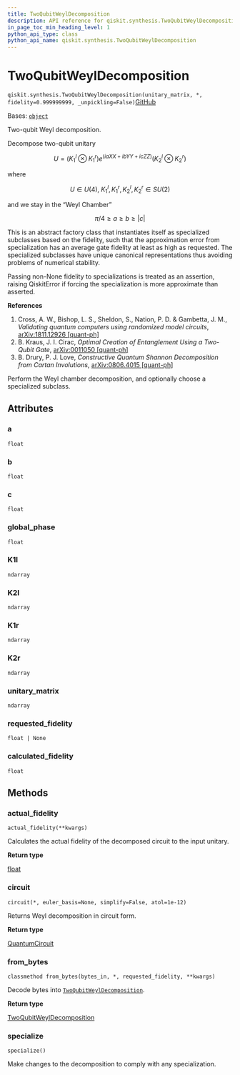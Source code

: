 ```yaml
---
title: TwoQubitWeylDecomposition
description: API reference for qiskit.synthesis.TwoQubitWeylDecomposition
in_page_toc_min_heading_level: 1
python_api_type: class
python_api_name: qiskit.synthesis.TwoQubitWeylDecomposition
---
```


# TwoQubitWeylDecomposition

<span id="qiskit.synthesis.TwoQubitWeylDecomposition" />

`qiskit.synthesis.TwoQubitWeylDecomposition(unitary_matrix, *, fidelity=0.999999999, _unpickling=False)`[GitHub](https://github.com/qiskit/qiskit/tree/stable/1.0/qiskit/synthesis/two_qubit/two_qubit_decompose.py "view source code")

Bases: [`object`](https://docs.python.org/3/library/functions.html#object "(in Python v3.12)")

Two-qubit Weyl decomposition.

Decompose two-qubit unitary

$$
U = ({K_1}^l \otimes {K_1}^r) e^{(i a XX + i b YY + i c ZZ)} ({K_2}^l \otimes {K_2}^r)
$$

where

$$
U \in U(4),~
{K_1}^l, {K_1}^r, {K_2}^l, {K_2}^r \in SU(2)
$$

and we stay in the “Weyl Chamber”

$$
\pi /4 \geq a \geq b \geq |c|
$$

This is an abstract factory class that instantiates itself as specialized subclasses based on the fidelity, such that the approximation error from specialization has an average gate fidelity at least as high as requested. The specialized subclasses have unique canonical representations thus avoiding problems of numerical stability.

Passing non-None fidelity to specializations is treated as an assertion, raising QiskitError if forcing the specialization is more approximate than asserted.

**References**

1.  Cross, A. W., Bishop, L. S., Sheldon, S., Nation, P. D. & Gambetta, J. M., *Validating quantum computers using randomized model circuits*, [arXiv:1811.12926 \[quant-ph\]](https://arxiv.org/abs/1811.12926)
2.  B. Kraus, J. I. Cirac, *Optimal Creation of Entanglement Using a Two-Qubit Gate*, [arXiv:0011050 \[quant-ph\]](https://arxiv.org/abs/quant-ph/0011050)
3.  B. Drury, P. J. Love, *Constructive Quantum Shannon Decomposition from Cartan Involutions*, [arXiv:0806.4015 \[quant-ph\]](https://arxiv.org/abs/0806.4015)

Perform the Weyl chamber decomposition, and optionally choose a specialized subclass.

## Attributes

<span id="qiskit.synthesis.TwoQubitWeylDecomposition.a" />

### a

`float`

<span id="qiskit.synthesis.TwoQubitWeylDecomposition.b" />

### b

`float`

<span id="qiskit.synthesis.TwoQubitWeylDecomposition.c" />

### c

`float`

<span id="qiskit.synthesis.TwoQubitWeylDecomposition.global_phase" />

### global\_phase

`float`

<span id="qiskit.synthesis.TwoQubitWeylDecomposition.K1l" />

### K1l

`ndarray`

<span id="qiskit.synthesis.TwoQubitWeylDecomposition.K2l" />

### K2l

`ndarray`

<span id="qiskit.synthesis.TwoQubitWeylDecomposition.K1r" />

### K1r

`ndarray`

<span id="qiskit.synthesis.TwoQubitWeylDecomposition.K2r" />

### K2r

`ndarray`

<span id="qiskit.synthesis.TwoQubitWeylDecomposition.unitary_matrix" />

### unitary\_matrix

`ndarray`

<span id="qiskit.synthesis.TwoQubitWeylDecomposition.requested_fidelity" />

### requested\_fidelity

`float | None`

<span id="qiskit.synthesis.TwoQubitWeylDecomposition.calculated_fidelity" />

### calculated\_fidelity

`float`

## Methods

### actual\_fidelity

<span id="qiskit.synthesis.TwoQubitWeylDecomposition.actual_fidelity" />

`actual_fidelity(**kwargs)`

Calculates the actual fidelity of the decomposed circuit to the input unitary.

**Return type**

[float](https://docs.python.org/3/library/functions.html#float "(in Python v3.12)")

### circuit

<span id="qiskit.synthesis.TwoQubitWeylDecomposition.circuit" />

`circuit(*, euler_basis=None, simplify=False, atol=1e-12)`

Returns Weyl decomposition in circuit form.

**Return type**

[QuantumCircuit](qiskit.circuit.QuantumCircuit "qiskit.circuit.QuantumCircuit")

### from\_bytes

<span id="qiskit.synthesis.TwoQubitWeylDecomposition.from_bytes" />

`classmethod from_bytes(bytes_in, *, requested_fidelity, **kwargs)`

Decode bytes into [`TwoQubitWeylDecomposition`](#qiskit.synthesis.TwoQubitWeylDecomposition "qiskit.synthesis.TwoQubitWeylDecomposition").

**Return type**

[TwoQubitWeylDecomposition](#qiskit.synthesis.TwoQubitWeylDecomposition "qiskit.synthesis.TwoQubitWeylDecomposition")

### specialize

<span id="qiskit.synthesis.TwoQubitWeylDecomposition.specialize" />

`specialize()`

Make changes to the decomposition to comply with any specialization.

